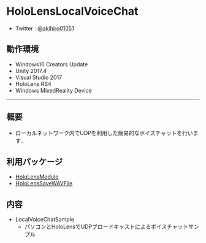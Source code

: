 # HoloLensLocalVoiceChat
- Twitter : [@akihiro01051](https://twitter.com/akihiro01051)

## 動作環境
- Windows10 Creators Update
- Unity 2017.4
- Visual Studio 2017
- HoloLens RS4
- Windows MixedReality Device

----------

## 概要
- ローカルネットワーク内でUDPを利用した簡易的なボイスチャットを行います．

## 利用パッケージ
- [HoloLensModule](https://github.com/akihiro0105/HoloLensModule)
- [HoloLensSaveWAVFile](https://github.com/akihiro0105/HoloLensSaveWAVFile)

## 内容
- LocalVoiceChatSample
    + パソコンとHoloLensでUDPブロードキャストによるボイスチャットサンプル
    